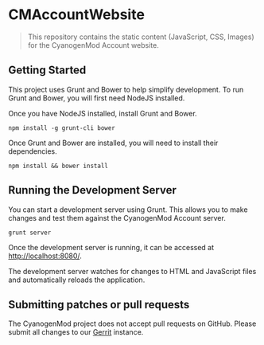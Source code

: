 # CMAccountWebsite

> This repository contains the static content (JavaScript, CSS, Images) for the CyanogenMod Account website.

## Getting Started
This project uses Grunt and Bower to help simplify development.  To run Grunt and Bower, you will first need NodeJS installed.

Once you have NodeJS installed, install Grunt and Bower.

```shell
npm install -g grunt-cli bower
```

Once Grunt and Bower are installed, you will need to install their dependencies.

```shell
npm install && bower install
```

## Running the Development Server
You can start a development server using Grunt.  This allows you to make changes and test them against the CyanogenMod Account server.

```shell
grunt server
```

Once the development server is running, it can be accessed at [http://localhost:8080/](http://localhost:8080).

The development server watches for changes to HTML and JavaScript files and automatically reloads the application.

## Submitting patches or pull requests
The CyanogenMod project does not accept pull requests on GitHub.  Please submit all changes to our [Gerrit](http://r.cyanogenmod.org/) instance.
